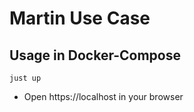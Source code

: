 # Martin Use Case

## Usage in Docker-Compose

```shell
just up
```

* Open https://localhost in your browser
